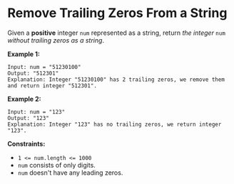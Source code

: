 # Remove Trailing Zeros From a String

Given a **positive** integer `num` represented as a string, return *the integer* `num` *without trailing zeros as a string*.

**Example 1:**

```
Input: num = "51230100"
Output: "512301"
Explanation: Integer "51230100" has 2 trailing zeros, we remove them and return integer "512301".
```

**Example 2:**

```
Input: num = "123"
Output: "123"
Explanation: Integer "123" has no trailing zeros, we return integer "123".
```

**Constraints:**

- `1 <= num.length <= 1000`
- `num` consists of only digits.
- `num` doesn't have any leading zeros.